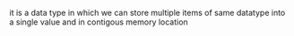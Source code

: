 it is a data type in which we can store multiple items of same datatype into a single value and in contigous memory location